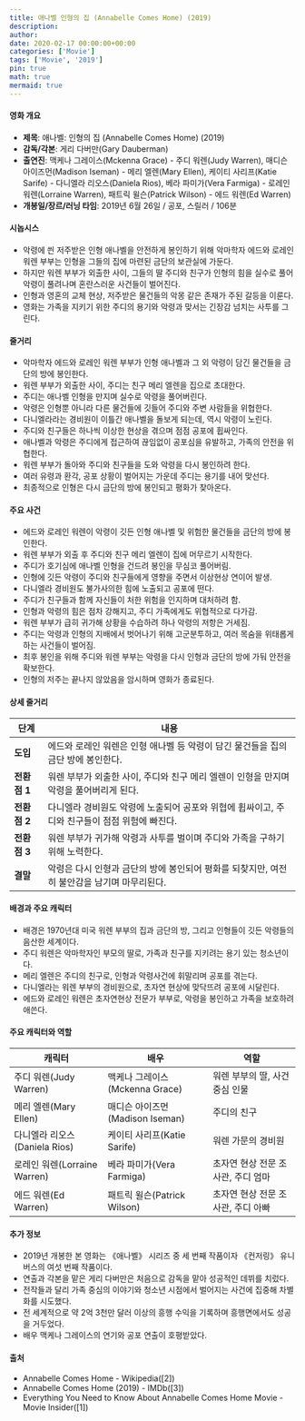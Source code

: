 ```yaml
---
title: 애나벨 인형의 집 (Annabelle Comes Home) (2019)
description: 
author: 
date: 2020-02-17 00:00:00+00:00
categories: ['Movie']
tags: ['Movie', '2019']
pin: true
math: true
mermaid: true
---
```

#### 영화 개요

- **제목**: 애나벨: 인형의 집 (Annabelle Comes Home) (2019)  
- **감독/각본**: 게리 다버만(Gary Dauberman)  
- **출연진**: 맥케나 그레이스(Mckenna Grace) - 주디 워렌(Judy Warren), 매디슨 아이즈먼(Madison Iseman) - 메리 엘렌(Mary Ellen), 케이티 사리프(Katie Sarife) - 다니엘라 리오스(Daniela Rios), 베라 파미가(Vera Farmiga) - 로레인 워렌(Lorraine Warren), 패트릭 윌슨(Patrick Wilson) - 에드 워렌(Ed Warren)  
- **개봉일/장르/러닝 타임**: 2019년 6월 26일 / 공포, 스릴러 / 106분  

#### 시놉시스

- 악령에 씐 저주받은 인형 애나벨을 안전하게 봉인하기 위해 악마학자 에드와 로레인 워렌 부부는 인형을 그들의 집에 마련된 금단의 보관실에 가둔다.  
- 하지만 워렌 부부가 외출한 사이, 그들의 딸 주디와 친구가 인형의 힘을 실수로 풀어 악령이 풀려나며 혼란스러운 사건들이 벌어진다.  
- 인형과 영혼의 교체 현상, 저주받은 물건들의 악몽 같은 존재가 주된 갈등을 이룬다.  
- 영화는 가족을 지키기 위한 주디의 용기와 악령과 맞서는 긴장감 넘치는 사투를 그린다.  

#### 줄거리

- 악마학자 에드와 로레인 워렌 부부가 인형 애나벨과 그 외 악령이 담긴 물건들을 금단의 방에 봉인한다.  
- 워렌 부부가 외출한 사이, 주디는 친구 메리 엘렌을 집으로 초대한다.  
- 주디는 애나벨 인형을 만지며 실수로 악령을 풀어버린다.  
- 악령은 인형뿐 아니라 다른 물건들에 깃들어 주디와 주변 사람들을 위협한다.  
- 다니엘라라는 경비원이 이틀간 애나벨을 돌보게 되는데, 역시 악령이 노린다.  
- 주디와 친구들은 하나씩 이상한 현상을 겪으며 점점 공포에 휩싸인다.  
- 애나벨과 악령은 주디에게 접근하여 끊임없이 공포심을 유발하고, 가족의 안전을 위협한다.  
- 워렌 부부가 돌아와 주디와 친구들을 도와 악령을 다시 봉인하려 한다.  
- 여러 유령과 환각, 공포 상황이 벌어지는 가운데 주디는 용기를 내어 맞선다.  
- 최종적으로 인형은 다시 금단의 방에 봉인되고 평화가 찾아온다.  

#### 주요 사건

- 에드와 로레인 워렌이 악령이 깃든 인형 애나벨 및 위험한 물건들을 금단의 방에 봉인한다.  
- 워렌 부부가 외출 후 주디와 친구 메리 엘렌이 집에 머무르기 시작한다.  
- 주디가 호기심에 애나벨 인형을 건드려 봉인을 무심코 풀어버림.  
- 인형에 깃든 악령이 주디와 친구들에게 영향을 주면서 이상현상 연이어 발생.  
- 다니엘라 경비원도 불가사의한 힘에 노출되고 공포에 떤다.  
- 주디가 친구들과 함께 자신들이 처한 위험을 인지하며 대처하려 함.  
- 인형과 악령의 힘은 점차 강해지고, 주디 가족에게도 위협적으로 다가감.  
- 워렌 부부가 급히 귀가해 상황을 수습하려 하나 악령의 저항은 거세짐.  
- 주디는 악령과 인형의 지배에서 벗어나기 위해 고군분투하고, 여러 목숨을 위태롭게 하는 사건들이 벌어짐.  
- 최후 봉인을 위해 주디와 워렌 부부는 악령을 다시 인형과 금단의 방에 가둬 안전을 확보한다.  
- 인형의 저주는 끝나지 않았음을 암시하며 영화가 종료된다.  

#### 상세 줄거리

| **단계** | **내용**                                                         |
|----------|------------------------------------------------------------------|
| **도입** | 에드와 로레인 워렌은 인형 애나벨 등 악령이 담긴 물건들을 집의 금단 방에 봉인한다.           |
| **전환점 1** | 워렌 부부가 외출한 사이, 주디와 친구 메리 엘렌이 인형을 만지며 악령을 풀어버리게 된다.      |
| **전환점 2** | 다니엘라 경비원도 악령에 노출되어 공포와 위협에 휩싸이고, 주디와 친구들이 점점 위험에 빠진다. |
| **전환점 3** | 워렌 부부가 귀가해 악령과 사투를 벌이며 주디와 가족을 구하기 위해 노력한다.              |
| **결말** | 악령은 다시 인형과 금단의 방에 봉인되어 평화를 되찾지만, 여전히 불안감을 남기며 마무리된다.  |

#### 배경과 주요 캐릭터

- 배경은 1970년대 미국 워렌 부부의 집과 금단의 방, 그리고 인형들이 깃든 악령들의 음산한 세계이다.  
- 주디 워렌은 악마학자인 부모의 딸로, 가족과 친구를 지키려는 용기 있는 청소년이다.  
- 메리 엘렌은 주디의 친구로, 인형과 악령사건에 휘말리며 공포를 겪는다.  
- 다니엘라는 워렌 부부의 경비원으로, 초자연 현상에 맞닥뜨려 공포에 시달린다.  
- 에드와 로레인 워렌은 초자연현상 전문가 부부로, 악령을 봉인하고 가족을 보호하려 애쓴다.  

#### 주요 캐릭터와 역할

| **캐릭터**       | **배우**           | **역할**                        |
|------------------|--------------------|--------------------------------|
| 주디 워렌(Judy Warren)      | 맥케나 그레이스(Mckenna Grace)  | 워렌 부부의 딸, 사건 중심 인물          |
| 메리 엘렌(Mary Ellen)      | 매디슨 아이즈먼(Madison Iseman)  | 주디의 친구                       |
| 다니엘라 리오스(Daniela Rios) | 케이티 사리프(Katie Sarife)      | 워렌 가문의 경비원                 |
| 로레인 워렌(Lorraine Warren) | 베라 파미가(Vera Farmiga)        | 초자연 현상 전문 조사관, 주디 엄마      |
| 에드 워렌(Ed Warren)        | 패트릭 윌슨(Patrick Wilson)      | 초자연 현상 전문 조사관, 주디 아빠      |

#### 추가 정보

- 2019년 개봉한 본 영화는 《애나벨》 시리즈 중 세 번째 작품이자 《컨저링》 유니버스의 여섯 번째 작품이다.  
- 연출과 각본을 맡은 게리 다버만은 처음으로 감독을 맡아 성공적인 데뷔를 치렀다.  
- 전작들과 달리 가족 중심의 이야기와 청소년 시점에서 벌어지는 사건에 집중해 차별화를 시도했다.  
- 전 세계적으로 약 2억 3천만 달러 이상의 흥행 수익을 기록하며 흥행면에서도 성공을 거두었다.  
- 배우 맥케나 그레이스의 연기와 공포 연출이 호평받았다.  

#### 출처

- Annabelle Comes Home - Wikipedia([2])  
- Annabelle Comes Home (2019) - IMDb([3])  
- Everything You Need to Know About Annabelle Comes Home Movie - Movie Insider([1])
